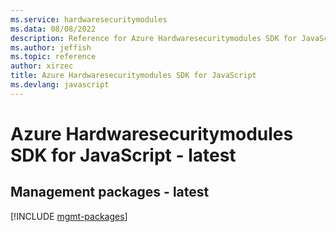 ```yaml
---
ms.service: hardwaresecuritymodules
ms.data: 08/08/2022
description: Reference for Azure Hardwaresecuritymodules SDK for JavaScript
ms.author: jeffish
ms.topic: reference
author: xirzec
title: Azure Hardwaresecuritymodules SDK for JavaScript
ms.devlang: javascript
---
```

# Azure Hardwaresecuritymodules SDK for JavaScript - latest

## Management packages - latest
[!INCLUDE [mgmt-packages](hardwaresecuritymodules-mgmt-index.md)]
